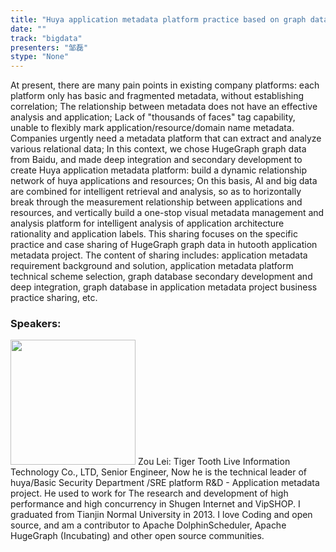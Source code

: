 ```yaml
---
title: "Huya application metadata platform practice based on graph data"
date: "" 
track: "bigdata"
presenters: "邹磊"
stype: "None"
---
```

At present, there are many pain points in existing company platforms: each platform only has basic and fragmented metadata, without establishing correlation; The relationship between metadata does not have an effective analysis and application; Lack of "thousands of faces" tag capability, unable to flexibly mark application/resource/domain name metadata. Companies urgently need a metadata platform that can extract and analyze various relational data; In this context, we chose HugeGraph graph data from Baidu, and made deep integration and secondary development to create Huya application metadata platform: build a dynamic relationship network of huya applications and resources; On this basis, AI and big data are combined for intelligent retrieval and analysis, so as to horizontally break through the measurement relationship between applications and resources, and vertically build a one-stop visual metadata management and analysis platform for intelligent analysis of application architecture rationality and application labels.
This sharing focuses on the specific practice and case sharing of HugeGraph graph data in hutooth application metadata project. The content of sharing includes: application metadata requirement background and solution, application metadata platform technical scheme selection, graph database secondary development and deep integration, graph database in application metadata project business practice sharing, etc.
 ### Speakers: 
 <img src="images/speaker/1115.png" width="200" />
 Zou Lei: Tiger Tooth Live Information Technology Co., LTD, Senior Engineer, Now he is the technical leader of huya/Basic Security Department /SRE platform R&D - Application metadata project. He used to work for The research and development of high performance and high concurrency in Shugen Internet and VipSHOP. I graduated from Tianjin Normal University in 2013. I love Coding and open source, and am a contributor to Apache DolphinScheduler, Apache HugeGraph (Incubating) and other open source communities.
 